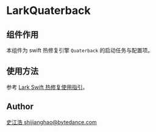 # LarkQuaterback

## 组件作用
本组件为 swift 热修复引擎 `Quaterback` 的启动任务与配置项。  

## 使用方法
参考 [Lark Swift 热修复使用指引](https://bytedance.feishu.cn/wiki/wikcnxDDxgyzXSP2ZCcTQbKqJDg)。

## Author
[史江浩 shijianghao@bytedance.com](mailto:shijianghao@bytedance.com)